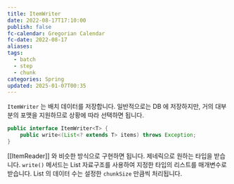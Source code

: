 ```yaml
---
title: ItemWriter
date: 2022-08-17T17:10:00
publish: false
fc-calendar: Gregorian Calendar
fc-date: 2022-08-17
aliases: 
tags:
  - batch
  - step
  - chunk
categories: Spring
updated: 2025-01-07T00:35
---
```


`ItemWriter` 는 배치 데이터를 저장합니다. 일반적으로는 DB 에 저장하지만, 거의 대부분의 포맷을 지원하므로 상황에 따라 선택하면 됩니다.

```java
public interface ItemWriter<T> {
    public write<(List<? extends T> items) throws Exception;
}
```

[[ItemReader]] 와 비슷한 방식으로 구현하면 됩니다. 제네릭으로 원하는 타입을 받습니다. `write()` 메서드는 List 자료구조를 사용하여 지정한 타입의 리스트를 매개변수로 받습니다. List 의 데이터 수는 설정한 `chunkSize` 만큼씩 처리됩니다.
